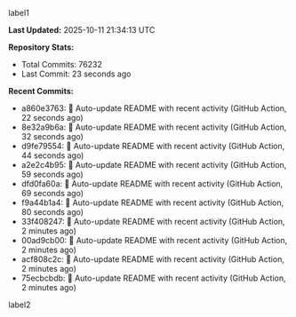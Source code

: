 
label1 
<!-- ACTIVITY_START -->
**Last Updated:** 2025-10-11 21:34:13 UTC

**Repository Stats:**
- Total Commits: 76232
- Last Commit: 23 seconds ago

**Recent Commits:**
- a860e3763: 🤖 Auto-update README with recent activity (GitHub Action, 22 seconds ago)
- 8e32a9b6a: 🤖 Auto-update README with recent activity (GitHub Action, 32 seconds ago)
- d9fe79554: 🤖 Auto-update README with recent activity (GitHub Action, 44 seconds ago)
- a2e2c4b95: 🤖 Auto-update README with recent activity (GitHub Action, 59 seconds ago)
- dfd0fa60a: 🤖 Auto-update README with recent activity (GitHub Action, 69 seconds ago)
- f9a44b1a4: 🤖 Auto-update README with recent activity (GitHub Action, 80 seconds ago)
- 33f408247: 🤖 Auto-update README with recent activity (GitHub Action, 2 minutes ago)
- 00ad9cb00: 🤖 Auto-update README with recent activity (GitHub Action, 2 minutes ago)
- acf808c2c: 🤖 Auto-update README with recent activity (GitHub Action, 2 minutes ago)
- 75ecbcbdb: 🤖 Auto-update README with recent activity (GitHub Action, 2 minutes ago)
<!-- ACTIVITY_END -->

label2
